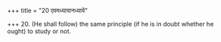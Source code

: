 +++
title = "20 एवमध्यायानध्याये"

+++
20. (He shall follow) the same principle (if he is in doubt whether he ought) to study or not.
